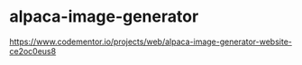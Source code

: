 # alpaca-image-generator
https://www.codementor.io/projects/web/alpaca-image-generator-website-ce2oc0eus8

